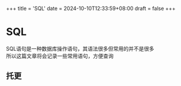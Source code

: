 +++
title = 'SQL'
date = 2024-10-10T12:33:59+08:00
draft = false
+++

# SQL
SQL语句是一种数据库操作语句，其语法很多但常用的并不是很多  
所以这篇文章将会记录一些常用语句，方便查询  

## 托更